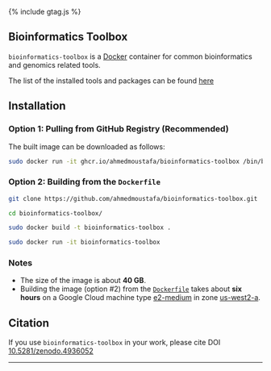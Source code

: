 {% include gtag.js %}

## Bioinformatics Toolbox

`bioinformatics-toolbox` is a [Docker](https://www.docker.com/) container for common bioinformatics and genomics related tools.

The list of the installed tools and packages can be found [here](Tools.md)

## Installation

### Option 1: Pulling from GitHub Registry (Recommended)

The built image can be downloaded as follows:

```bash
sudo docker run -it ghcr.io/ahmedmoustafa/bioinformatics-toolbox /bin/bash
```

### Option 2: Building from the `Dockerfile`

```bash
git clone https://github.com/ahmedmoustafa/bioinformatics-toolbox.git
```

```bash
cd bioinformatics-toolbox/
```

```bash
sudo docker build -t bioinformatics-toolbox .
```

```bash
sudo docker run -it bioinformatics-toolbox
```

### Notes
- The size of the image is about **40 GB**.
- Building the image (option #2) from the [`Dockerfile`](https://github.com/ahmedmoustafa/bioinformatics-toolbox/blob/main/Dockerfile) takes about **six hours** on a Google Cloud machine type [e2-medium](https://cloud.google.com/compute/docs/machine-types) in zone [us-west2-a](https://cloud.google.com/compute/docs/regions-zones).

## Citation

If you use `bioinformatics-toolbox` in your work, please cite DOI [10.5281/zenodo.4936052](https://doi.org/10.5281/zenodo.4936052)

---
